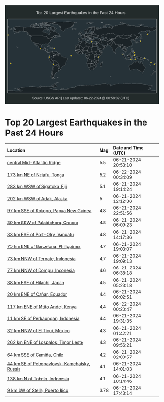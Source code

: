![Map](./map.png)

# Top 20 Largest Earthquakes in the Past 24 Hours

| Location | Mag | Date and Time (UTC) |
|:---|:---|:---|
| [central Mid-Atlantic Ridge](https://earthquake.usgs.gov/earthquakes/eventpage/us7000mtur) | 5.5 | 06-21-2024 20:53:10 |
| [173 km NE of Neiafu, Tonga](https://earthquake.usgs.gov/earthquakes/eventpage/us7000mtvr) | 5.2 | 06-22-2024 00:34:09 |
| [283 km WSW of Sigatoka, Fiji](https://earthquake.usgs.gov/earthquakes/eventpage/us7000mttv) | 5.1 | 06-21-2024 19:14:24 |
| [202 km WSW of Adak, Alaska](https://earthquake.usgs.gov/earthquakes/eventpage/us7000mtsd) | 5 | 06-21-2024 12:12:36 |
| [97 km SSE of Kokopo, Papua New Guinea](https://earthquake.usgs.gov/earthquakes/eventpage/us7000mtvb) | 4.8 | 06-21-2024 22:51:56 |
| [39 km SSW of Palaióchora, Greece](https://earthquake.usgs.gov/earthquakes/eventpage/us7000mtr5) | 4.8 | 06-21-2024 06:09:23 |
| [33 km ESE of Port-Olry, Vanuatu](https://earthquake.usgs.gov/earthquakes/eventpage/us7000mtsr) | 4.8 | 06-21-2024 14:17:36 |
| [75 km ENE of Barcelona, Philippines](https://earthquake.usgs.gov/earthquakes/eventpage/us7000mttp) | 4.7 | 06-21-2024 19:03:07 |
| [73 km NNW of Ternate, Indonesia](https://earthquake.usgs.gov/earthquakes/eventpage/us7000mttt) | 4.7 | 06-21-2024 19:09:13 |
| [77 km NNW of Dompu, Indonesia](https://earthquake.usgs.gov/earthquakes/eventpage/us7000mtr8) | 4.6 | 06-21-2024 06:38:18 |
| [38 km ESE of Hitachi, Japan](https://earthquake.usgs.gov/earthquakes/eventpage/us7000mtqy) | 4.5 | 06-21-2024 05:23:18 |
| [20 km ENE of Cañar, Ecuador](https://earthquake.usgs.gov/earthquakes/eventpage/us7000mtr3) | 4.4 | 06-21-2024 06:02:51 |
| [117 km ENE of Mtito Andei, Kenya](https://earthquake.usgs.gov/earthquakes/eventpage/us7000mtvm) | 4.4 | 06-22-2024 00:20:47 |
| [11 km SE of Perbaungan, Indonesia](https://earthquake.usgs.gov/earthquakes/eventpage/us7000mtu0) | 4.4 | 06-21-2024 19:31:35 |
| [32 km NNW of El Ticui, Mexico](https://earthquake.usgs.gov/earthquakes/eventpage/us7000mtq2) | 4.3 | 06-21-2024 01:42:21 |
| [262 km ENE of Lospalos, Timor Leste](https://earthquake.usgs.gov/earthquakes/eventpage/us7000mtrv) | 4.3 | 06-21-2024 09:56:21 |
| [64 km SSE of Camiña, Chile](https://earthquake.usgs.gov/earthquakes/eventpage/us7000mtq4) | 4.2 | 06-21-2024 02:00:57 |
| [44 km SE of Petropavlovsk-Kamchatsky, Russia](https://earthquake.usgs.gov/earthquakes/eventpage/us7000mtsq) | 4.1 | 06-21-2024 14:01:03 |
| [138 km N of Tobelo, Indonesia](https://earthquake.usgs.gov/earthquakes/eventpage/us7000mts1) | 4.1 | 06-21-2024 10:14:46 |
| [9 km SW of Stella, Puerto Rico](https://earthquake.usgs.gov/earthquakes/eventpage/pr2024173000) | 3.78 | 06-21-2024 17:43:14 |
